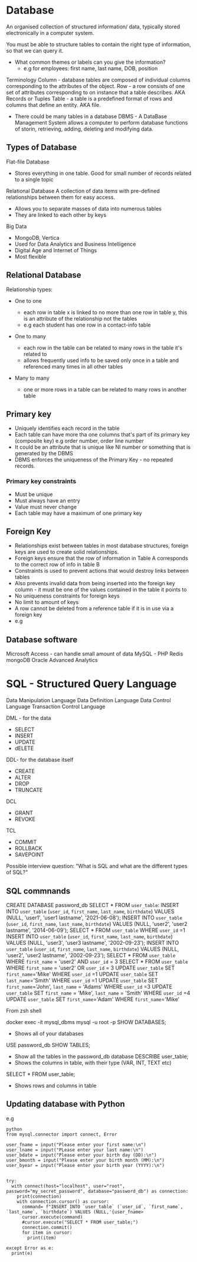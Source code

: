 
# Database

An organised collection of structured information/ data, typically stored electronically in a computer system.

You must be able to structure tables to contain the right type of information, so that we can query it.
- What common themes or labels can you give the information?
	- e.g for employees: first name, last name, DOB, position

Terminology
Column - database tables are composed of individual columns corresponding to the attributes of the object.
Row - a row consists of one set of attributes corresponding to on instance that a table describes. AKA Records or Tuples
Table - a table is a predefined format of rows and columns that define an entity. AKA file.
- There could be many tables in a database 
DBMS - A DataBase Management System allows a computer to perform database functions of storin, retrieving, adding, deleting and modifying data.


## Types of Database
Flat-file Database
- Stores everything in one table. Good for small number of records related to a single topic

Relational Database
A collection of data items with pre-defined relationships between them for easy access.
- Allows you to separate masses of data into numerous tables
- They are linked to each other by keys

Big Data
- MongoDB, Vertica
- Used for Data Analytics and Business Intelligence
- Digital Age and Internet of Things
- Most flexible

## Relational Database

Relationship types:
- One to one
	- each row in table x is linked to no more than one row in table y, this is an attribute of the relationship not the tables
	- e.g each student has one row in a contact-info table
- One to many
	- each row in the table can be related to many rows in the table it's related to
	- allows frequently used info to be saved only once in a table and referenced many times in all other tables
	
- Many to many 
	- one or more rows in a table can be related to many rows in another table
	
## Primary key

- Uniquely identifies each record in the table
- Each table can have more tha one columns that's part of its primary key (composite key) e.g order number, order line number
- It could be an attribute that is unique like NI number or something that is generated by the DBMS
- DBMS enforces the uniqueness of the Primary Key - no repeated records.

### Primary key constraints
- Must be unique
- Must always have an entry
- Value must never change
- Each table may have a maximum of one primary key

## Foreign Key

- Relationships exist between tables in most database structures, foreign keys are used to create solid relationships.
- Foreign keys ensure that the row of information in Table A corresponds to the correct row of info in table B
- Constraints is used to prevent actions that would destroy links between tables
- Also prevents invalid data from being inserted into the foreign key column - it must be one of the values contained in the table it points to
- No uniqueness constraints for foreign keys
- No limit to amount of keys
- A row cannot be deleted from a reference table if it is in use via a foreign key
- e.g 

## Database software

Microsoft Access - can handle small amount of data
MySQL - PHP
Redis 
mongoDB
Oracle Advanced Analytics


# SQL - Structured Query Language

Data Manipulation Language
Data Definition Language
Data Control Language
Transaction Control Language

DML - for the data
- SELECT
- INSERT
- UPDATE
- dELETE

DDL- for the database itself
- CREATE
- ALTER
- DROP
- TRUNCATE

DCL
- GRANT
- REVOKE

TCL
- COMMIT
- ROLLBACK
- SAVEPOINT

Possible interview question: "What is SQL and what are the different types of SQL?"

## SQL commnands

CREATE DATABASE password_db
SELECT * FROM `user_table`:
INSERT INTO `user_table` (`user_id`, `first_name`, `last_name`, `birthdate`) VALUES (NULL, 'user1', 'user1 lastname', '2021-06-08');
INSERT INTO `user_table` (`user_id`, `first_name`, `last_name`, `birthdate`) VALUES (NULL, 'user2', 'user2 lastname', '2014-06-09');
SELECT * FROM `user_table` WHERE `user_id` =1
INSERT INTO `user_table` (`user_id`, `first_name`, `last_name`, `birthdate`) VALUES (NULL, 'user3', 'user3 lastname', '2002-09-23');
INSERT INTO `user_table` (`user_id`, `first_name`, `last_name`, `birthdate`) VALUES (NULL, 'user2', 'user2 lastname', '2002-09-23');
SELECT * FROM `user_table` WHERE `first_name` = 'user2' AND `user_id` = 3
SELECT * FROM `user_table` WHERE `first_name` = 'user2' OR `user_id` = 3
UPDATE `user_table` SET `first_name`='Mike' WHERE `user_id` =1
UPDATE `user_table` SET `last_name`='Smith' WHERE `user_id` =1
UPDATE `user_table` SET `first_name`='John', `last_name` = 'Adams' WHERE `user_id` =3
UPDATE `user_table` SET `first_name` = 'Mike', `last_name` = 'Smith' WHERE `user_id` =4
UPDATE `user_table` SET `first_name`='Adam' WHERE `first_name`='Mike'

From zsh shell

docker exec -it mysql_dbms mysql -u root -p 
SHOW DATABASES;
- Shows all of your databases 

USE password_db
SHOW TABLES;
- Show all the tables in the password_db database
DESCRIBE user_table;
- Shows the columns in table, with their type (VAR, INT, TEXT etc)

SELECT * FROM user_table;
- Shows rows and columns in table


## Updating database with Python 
e.g
```
python
from mysql.connector import connect, Error

user_fname = input("Please enter your first name:\n")
user_lname = input("PLease enter your last name:\n")
user_bdate = input("Please enter your birth day (DD):\n")
user_bmonth = input("Please enter your birth month (MM):\n")
user_byear = input("Please enter your birth year (YYYY):\n")


try:
  with connect(host="localhost", user="root", password="my_secret_password", database="password_db") as connection:
    print(connection)
    with connection.cursor() as cursor:
      command= f"INSERT INTO `user_table` (`user_id`, `first_name`, `last_name`, `birthdate`) VALUES (NULL,'{user_fname>
      cursor.execute(command)
      #cursor.execute("SELECT * FROM user_table;")
      connection.commit()
      for item in cursor:
        print(item)

except Error as e:
  print(e)
```


